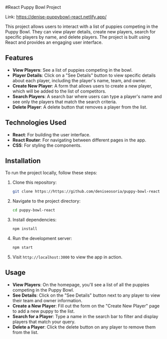 #React Puppy Bowl Project

Link: https://denise-puppybowl-react.netlify.app/

This project allows users to interact with a list of puppies competing in the Puppy Bowl. They can view player details, create new players, search for specific players by name, and delete players. The project is built using React and provides an engaging user interface.

## Features

- **View Players**: See a list of puppies competing in the bowl.
- **Player Details**: Click on a "See Details" button to view specific details about each player, including the player's name, team, and owner.
- **Create New Player**: A form that allows users to create a new player, which will be added to the list of competitors.
- **Search Players**: A search bar where users can type a player's name and see only the players that match the search criteria.
- **Delete Player**: A delete button that removes a player from the list.

## Technologies Used

- **React**: For building the user interface.
- **React Router**: For navigating between different pages in the app.
- **CSS**: For styling the components.

## Installation

To run the project locally, follow these steps:

1. Clone this repository:
   ```bash
   git clone https://https://github.com/deniseosoria/puppy-bowl-react

2. Navigate to the project directory:

    ```bash
    cd puppy-bowl-react
    ```

3. Install dependencies:

    ```bash
    npm install
    ```

4. Run the development server:

    ```bash
    npm start
    ```

5. Visit `http://localhost:3000` to view the app in action.

## Usage

- **View Players**: On the homepage, you'll see a list of all the puppies competing in the Puppy Bowl.
- **See Details**: Click on the "See Details" button next to any player to view their team and owner information.
- **Create a New Player**: Fill out the form on the "Create New Player" page to add a new puppy to the list.
- **Search for a Player**: Type a name in the search bar to filter and display players that match your query.
- **Delete a Player**: Click the delete button on any player to remove them from the list.


